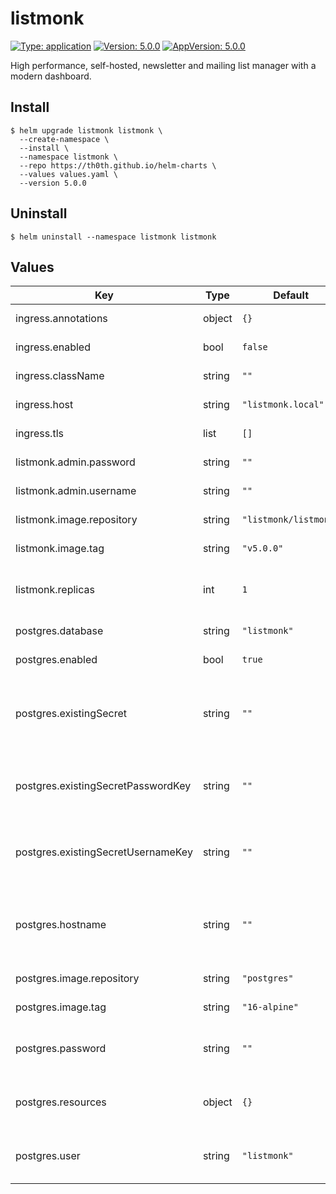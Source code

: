 # listmonk

[![Type: application](https://img.shields.io/badge/Type-application-informational?style=flat-square)](#)
[![Version: 5.0.0](https://img.shields.io/badge/Version-5.0.0-informational?style=flat-square)](#)
[![AppVersion: 5.0.0](https://img.shields.io/badge/AppVersion-5.0.0-informational?style=flat-square)](#)

High performance, self-hosted, newsletter and mailing list manager with a modern dashboard.

## Install

```shell
$ helm upgrade listmonk listmonk \
  --create-namespace \
  --install \
  --namespace listmonk \
  --repo https://th0th.github.io/helm-charts \
  --values values.yaml \
  --version 5.0.0
```

## Uninstall

```shell
$ helm uninstall --namespace listmonk listmonk
```

## Values

| Key                                | Type   | Default               | Description                                                       |
| ---------------------------------- | ------ | --------------------- | ----------------------------------------------------------------- |
| ingress.annotations                | object | `{}`                  | annotations for the ingress                                       |
| ingress.enabled                    | bool   | `false`               | enable the ingress                                                |
| ingress.className                  | string | `""`                  | ingress class name                                                |
| ingress.host                       | string | `"listmonk.local"`    | host for the ingress                                              |
| ingress.tls                        | list   | `[]`                  | tls configuration for the ingress                                 |
| listmonk.admin.password            | string | `""`                  | the admin password                                                |
| listmonk.admin.username            | string | `""`                  | the admin username                                                |
| listmonk.image.repository          | string | `"listmonk/listmonk"` | the listmonk image repository                                     |
| listmonk.image.tag                 | string | `"v5.0.0"`            | the listmonk image tag                                            |
| listmonk.replicas                  | int    | `1`                   | the number of listmonk deployment replicas                        |
| postgres.database                  | string | `"listmonk"`          | the postgres database name                                        |
| postgres.enabled                   | bool   | `true`                | enable internal postgres                                          |
| postgres.existingSecret            | string | `""`                  | name of an existing Kubernetes Secret with database credentials   |
| postgres.existingSecretPasswordKey | string | `""`                  | key in existingSecret for the database password (required if set) |
| postgres.existingSecretUsernameKey | string | `""`                  | key in existingSecret for the database username (required if set) |
| postgres.hostname                  | string | `""`                  | external postgres hostname (used when postgres.enabled is false)  |
| postgres.image.repository          | string | `"postgres"`          | the postgres image repository                                     |
| postgres.image.tag                 | string | `"16-alpine"`         | the postgres image tag                                            |
| postgres.password                  | string | `""`                  | the postgres password (used if existingSecret is not set)         |
| postgres.resources                 | object | `{}`                  | resources configuration for the postgres statefulset              |
| postgres.user                      | string | `"listmonk"`          | the postgres username (used if existingSecret is not set)         |
